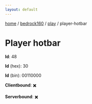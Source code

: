 ```yaml
---
layout: default
---
```


[home](/)  /  [bedrock160](/protocol/bedrock160)  /  [play](/protocol/bedrock160/play)  /  player-hotbar

# Player hotbar

**Id**: 48

**Id** (hex): 30

**Id** (bin): 00110000

**Clientbound**: ✖️

**Serverbound**: ✖️
